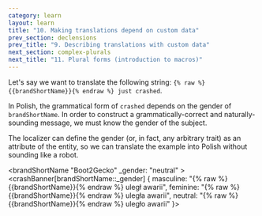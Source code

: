 ```yaml
---
category: learn
layout: learn
title: "10. Making translations depend on custom data"
prev_section: declensions
prev_title: "9. Describing translations with custom data"
next_section: complex-plurals
next_title: "11. Plural forms (introduction to macros)"
---
```


<section class="clearfix">
  <div class="left">
    <p>Let's say we want to translate the following string: <code>{% raw %}{{brandShortName}}{% endraw %} just crashed</code>.</p>
    <p>In Polish, the grammatical form of <code>crashed</code> depends on the gender of <code class="entity">brandShortName</code>. In order to construct a grammatically-correct and naturally-sounding message, we must know the gender of the subject.</p>
    <p>The localizer can define the gender (or, in fact, any arbitrary trait) as an attribute of the entity, so we can translate the example into Polish without sounding like a robot.</p>
  </div>
  <div class="right">
    <div class="editor sourceEditor height15"
      id="sourceEditor1"
      data-source="sourceEditor1"
      data-output="output1"
    >&lt;brandShortName "Boot2Gecko"
 _gender: "neutral"
&gt;
&lt;crashBanner[brandShortName::_gender] {
  masculine: "{% raw %}{{brandShortName}}{% endraw %} uległ awarii",
  feminine: "{% raw %}{{brandShortName}}{% endraw %} uległa awarii",
  neutral: "{% raw %}{{brandShortName}}{% endraw %} uległo awarii"
}&gt;
    </div>
    <dl id="output1">
    </dl>
  </div>
</section>
